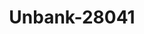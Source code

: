 ---
f_zip-code: 55303
f_state-code: MN
title: Unbank-28041
f_phone: 952-697-5222
f_city-only: Anoka
f_address: 205 E Main Street Anoka
f_location-unique-id: '28041'
slug: unbank-28041
updated-on: '2024-05-30T13:46:58.046Z'
created-on: '2024-05-30T13:36:59.803Z'
published-on: '2024-05-30T13:54:32.469Z'
f_city-state: cms/city/anoka-mn.md
f_company: cms/company/unbank.md
f_state: cms/state/minnesota.md
layout: '[payday-loan].html'
tags: payday-loan
---